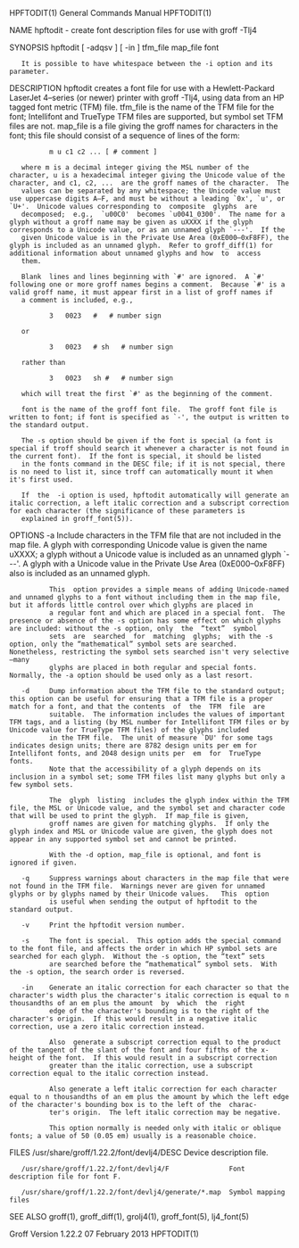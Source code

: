 HPFTODIT(1)                                                                                General Commands Manual                                                                                HPFTODIT(1)



NAME
       hpftodit - create font description files for use with groff -Tlj4

SYNOPSIS
       hpftodit [ -adqsv ] [ -in ] tfm_file map_file font

       It is possible to have whitespace between the -i option and its parameter.

DESCRIPTION
       hpftodit  creates  a font file for use with a Hewlett-Packard LaserJet 4–series (or newer) printer with groff -Tlj4, using data from an HP tagged font metric (TFM) file.  tfm_file is the name of the
       TFM file for the font; Intellifont and TrueType TFM files are supported, but symbol set TFM files are not.  map_file is a file giving the groff names for characters in the  font;  this  file  should
       consist of a sequence of lines of the form:

              m u c1 c2 ... [ # comment ]

       where m is a decimal integer giving the MSL number of the character, u is a hexadecimal integer giving the Unicode value of the character, and c1, c2, ...  are the groff names of the character.  The
       values can be separated by any whitespace; the Unicode value must use uppercase digits A–F, and must be without a leading `0x', `u', or `U+'.  Unicode values corresponding to  composite  glyphs  are
       decomposed;  e.g.,  `u00C0'  becomes `u0041_0300'.  The name for a glyph without a groff name may be given as uXXXX if the glyph corresponds to a Unicode value, or as an unnamed glyph `---'.  If the
       given Unicode value is in the Private Use Area (0xE000–0xF8FF), the glyph is included as an unnamed glyph.  Refer to groff_diff(1) for additional information about unnamed glyphs and how  to  access
       them.

       Blank  lines and lines beginning with `#' are ignored.  A `#' following one or more groff names begins a comment.  Because `#' is a valid groff name, it must appear first in a list of groff names if
       a comment is included, e.g.,

              3   0023   #   # number sign

       or

              3   0023   # sh   # number sign

       rather than

              3   0023   sh #   # number sign

       which will treat the first `#' as the beginning of the comment.

       font is the name of the groff font file.  The groff font file is written to font; if font is specified as `-', the output is written to the standard output.

       The -s option should be given if the font is special (a font is special if troff should search it whenever a character is not found in the current font).  If the font is special, it should be listed
       in the fonts command in the DESC file; if it is not special, there is no need to list it, since troff can automatically mount it when it's first used.

       If  the  -i option is used, hpftodit automatically will generate an italic correction, a left italic correction and a subscript correction for each character (the significance of these parameters is
       explained in groff_font(5)).

OPTIONS
       -a     Include characters in the TFM file that are not included in the map file.  A glyph with corresponding Unicode value is given the name uXXXX; a glyph without a Unicode value is included as  an
              unnamed glyph `---'.  A glyph with a Unicode value in the Private Use Area (0xE000–0xF8FF) also is included as an unnamed glyph.

              This  option provides a simple means of adding Unicode-named and unnamed glyphs to a font without including them in the map file, but it affords little control over which glyphs are placed in
              a regular font and which are placed in a special font.  The presence or absence of the -s option has some effect on which glyphs are included: without the -s option, only  the  “text”  symbol
              sets  are  searched  for  matching  glyphs;  with the -s option, only the “mathematical” symbol sets are searched.  Nonetheless, restricting the symbol sets searched isn't very selective—many
              glyphs are placed in both regular and special fonts.  Normally, the -a option should be used only as a last resort.

       -d     Dump information about the TFM file to the standard output; this option can be useful for ensuring that a TFM file is a proper match for a font, and that the contents  of  the  TFM  file  are
              suitable.  The information includes the values of important TFM tags, and a listing (by MSL number for Intellifont TFM files or by Unicode value for TrueType TFM files) of the glyphs included
              in the TFM file.  The unit of measure `DU' for some tags indicates design units; there are 8782 design units per em for Intellifont fonts, and 2048 design units per  em  for  TrueType  fonts.
              Note that the accessibility of a glyph depends on its inclusion in a symbol set; some TFM files list many glyphs but only a few symbol sets.

              The  glyph  listing  includes the glyph index within the TFM file, the MSL or Unicode value, and the symbol set and character code that will be used to print the glyph.  If map_file is given,
              groff names are given for matching glyphs.  If only the glyph index and MSL or Unicode value are given, the glyph does not appear in any supported symbol set and cannot be printed.

              With the -d option, map_file is optional, and font is ignored if given.

       -q     Suppress warnings about characters in the map file that were not found in the TFM file.  Warnings never are given for unnamed glyphs or by glyphs named by their Unicode values.   This  option
              is useful when sending the output of hpftodit to the standard output.

       -v     Print the hpftodit version number.

       -s     The font is special.  This option adds the special command to the font file, and affects the order in which HP symbol sets are searched for each glyph.  Without the -s option, the “text” sets
              are searched before the “mathematical” symbol sets.  With the -s option, the search order is reversed.

       -in    Generate an italic correction for each character so that the character's width plus the character's italic correction is equal to n thousandths of an em plus the amount  by  which  the  right
              edge of the character's bounding is to the right of the character's origin.  If this would result in a negative italic correction, use a zero italic correction instead.

              Also  generate a subscript correction equal to the product of the tangent of the slant of the font and four fifths of the x-height of the font.  If this would result in a subscript correction
              greater than the italic correction, use a subscript correction equal to the italic correction instead.

              Also generate a left italic correction for each character equal to n thousandths of an em plus the amount by which the left edge of the character's bounding box is to the left of the  charac-
              ter's origin.  The left italic correction may be negative.

              This option normally is needed only with italic or oblique fonts; a value of 50 (0.05 em) usually is a reasonable choice.

FILES
       /usr/share/groff/1.22.2/font/devlj4/DESC            Device description file.

       /usr/share/groff/1.22.2/font/devlj4/F               Font description file for font F.

       /usr/share/groff/1.22.2/font/devlj4/generate/*.map  Symbol mapping files

SEE ALSO
       groff(1), groff_diff(1), grolj4(1), groff_font(5), lj4_font(5)



Groff Version 1.22.2                                                                           07 February 2013                                                                                   HPFTODIT(1)
